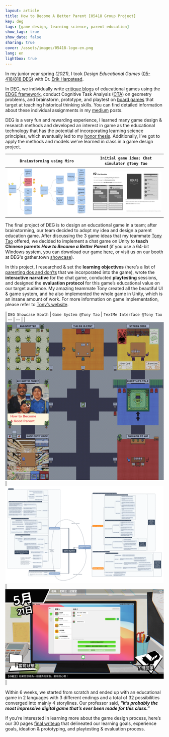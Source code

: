 ```yaml
---
layout: article
title: How to Become A Better Parent [05418 Group Project]
key: deg
tags: [game design, learning science, parent education]
show_tags: true
show_date: false
sharing: true
cover: /assets/images/05418-logo-en.png
lang: en
lightbox: true
---
```


In my junior year spring *(2021)*, I took *Design Educational Games* ([05-418/818 DEG][05418]) with Dr. [Erik Harpstead].

<!--more-->

In DEG, we individually write [critique blogs] of educational games using the [EDGE framework], conduct Cognitive Task Analysis ([CTA]) on geometry problems, and brainstorm, prototype, and playtest on [board games] that target at teaching historical thinking skills. You can find detailed information about these individual assignments in my [medium] posts. 

DEG is a very fun and rewarding experience, I learned many game design & research methods and developed an interest in game as the educational technology that has the potential of incorporating learning science principles, which eventually led to my [honor thesis]. Additionally, I’ve got to apply the methods and models we’ve learned in class in a game design project.

| `Brainstorming using Miro` | `Initial game idea: Chat simulator @Tony Tao` |
| -- | -- |
|![](/assets/images/05418-brainstorm.png)|![](/assets/images/05418-chat.png)|

The final project of DEG is to design an educational game in a team; after brainstorming, our team decided to adopt my idea and design a parent education game. After discussing the 3 game ideas that my teammate [Tony Tao] offered, we decided to implement a chat game on Unity to **teach Chinese parents *How to Become a Better Parent*** (if you use a 64-bit Windows system, you can download our game [here][game], or visit us on our booth at DEG's gather.town [showcase]).

In this project, I researched & set the **learning objectives** (here’s a list of [parenting dos and don’ts][parent guide] that we incorporated into the game), wrote the **interactive narrative** for the chat game, conducted **playtesting** sessions, and designed the **evaluation protocol** for this game’s educational value on our target audience. My amazing teammate Tony created all the beautiful UI & game system, and he also implemented the whole game in Unity, which is an insane amount of work. For more information on game implementation, please refer to [Tony’s website][Tony Tao]. 

| `DEG Showcase Booth` | `Game System @Tony Tao` | `TextMe Interface @Tony Tao`
| -- | -- |
|![](/assets/images/05418-showcase.png)|![](/assets/images/05418-system.png)|![](/assets/images/05418-interface.png)|

Within 6 weeks, we started from scratch and ended up with an educational game in 2 languages with 3 different endings and a total of 32 possibilities converged into mainly 4 storylines. Our professor said, ***“it’s probably the most impressive digital game that’s ever been made for this class.”***

If you’re interested in learning more about the game design process, here’s our 30 pages [final writeup] that delineated our learning goals, experience goals, ideation & prototyping, and playtesting & evaluation process. 

[Erik Harpstead]: http://www.erikharpstead.net/
[05418]: https://www.hcii.cmu.edu/courses/design-educational-games

[EDGE framework]: https://ieeexplore.ieee.org/abstract/document/5463744
[showcase]: http://edugames.design/showcase2021
[medium]: https://qianouma.medium.com/
[critique blogs]: https://qianouma.medium.com/game-critique-04-notes-on-blindness-vr-eca67609a2ba
[CTA]: https://qianouma.medium.com/cognitive-task-analysis-01-geometry-task-af1e7dab83d5
[board games]: https://qianouma.medium.com/prototyping-playtesting-01-higher-order-historical-concepts-52c3d58bfb
[game]: https://docs.google.com/document/d/1dwowf8ZdZaEbiPZzgbY28_H0yTDUXd22ls8gNtyX0dQ/edit?usp=sharing
[honor thesis]: /en_research/1-honor.html
[parent guide]: /assets/DEG_Parent_Dos_Don'ts.pdf
[final writeup]: /assets/DEG_Final_Report.pdf
[Tony Tao]: https://www.taotamago.com/ 